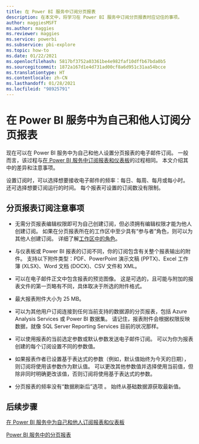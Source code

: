 ```yaml
---
title: 在 Power BI 服务中订阅分页报表
description: 在本文中，将学习在 Power BI 服务中订阅分页报表时应记住的事项。
author: maggiesMSFT
ms.author: maggies
ms.reviewer: maggies
ms.service: powerbi
ms.subservice: pbi-explore
ms.topic: how-to
ms.date: 01/22/2021
ms.openlocfilehash: 5817bf3752a03361be4e982faf10dffb67bda0b5
ms.sourcegitcommit: 1872a167d1e4d731ad00cf8a6d951c31aa54bcce
ms.translationtype: HT
ms.contentlocale: zh-CN
ms.lasthandoff: 01/28/2021
ms.locfileid: "98925791"
---
```

# <a name="subscribe-yourself-and-others-to-paginated-reports-in-the-power-bi-service"></a>在 Power BI 服务中为自己和他人订阅分页报表 

现在可以在 Power BI 服务中为自己和他人设置分页报表的电子邮件订阅。 一般而言，该过程与[在 Power BI 服务中订阅报表和仪表板](end-user-subscribe.md)的过程相同。 本文介绍其中的差异和注意事项。 

设置订阅时，可以选择想要接收电子邮件的频率：每日、每周、每月或每小时。 还可选择想要订阅运行的时间。 每个报表可设置的订阅数没有限制。 

## <a name="considerations-for-paginated-report-subscriptions"></a>分页报表订阅注意事项 

- 无需分页报表编辑权限即可为自己创建订阅，但必须拥有编辑权限才能为他人创建订阅。 如果在分页报表所在的工作区中至少具有“参与者”角色，则可以为其他人创建订阅。 详细了解[工作区中的角色](../collaborate-share/service-new-workspaces.md#roles-in-the-new-workspaces)。

- 与仪表板或 Power BI 报表的订阅不同，你的订阅包含有关整个报表输出的附件。  支持以下附件类型：PDF、PowerPoint 演示文稿 (PPTX)、Excel 工作簿 (XLSX)、Word 文档 (DOCX)、CSV 文件和 XML。

- 可以在电子邮件正文中包含报表的预览图像。  这是可选的，且可能与附加的报表文件的第一页略有不同，具体取决于所选的附件格式。 

- 最大报表附件大小为 25 MB。 

- 可以为其他用户订阅连接到任何当前支持的数据源的分页报表，包括 Azure Analysis Services 或 Power BI 数据集。 请记住，报表附件会根据权限反映数据，就像 SQL Server Reporting Services 目前的状况那样。 

- 可以使用报表的当前选定参数或默认参数发送电子邮件订阅。  可以为你为报表创建的每个订阅设置不同的参数值。 

- 如果报表作者已设置基于表达式的参数（例如，默认值始终为今天的日期），则订阅将使用该参数作为默认值。 可以更改其他参数值并选择使用当前值，但除非同时明确更改该值，否则订阅将使用基于表达式的参数。

- 分页报表的频率没有“数据刷新后”选项  。 始终从基础数据源获取最新值。 

## <a name="next-steps"></a>后续步骤

[在 Power BI 服务中为自己和他人订阅报表和仪表板](../collaborate-share/service-report-subscribe.md)

[Power BI 服务中的分页报表](end-user-paginated-report.md)
